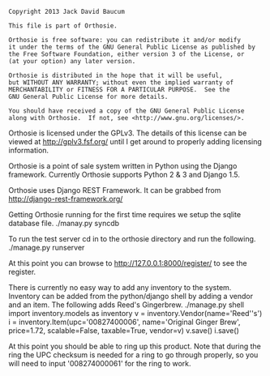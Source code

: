     Copyright 2013 Jack David Baucum

    This file is part of Orthosie.

    Orthosie is free software: you can redistribute it and/or modify
    it under the terms of the GNU General Public License as published by
    the Free Software Foundation, either version 3 of the License, or
    (at your option) any later version.

    Orthosie is distributed in the hope that it will be useful,
    but WITHOUT ANY WARRANTY; without even the implied warranty of
    MERCHANTABILITY or FITNESS FOR A PARTICULAR PURPOSE.  See the
    GNU General Public License for more details.

    You should have received a copy of the GNU General Public License
    along with Orthosie.  If not, see <http://www.gnu.org/licenses/>.

Orthosie is licensed under the GPLv3. The details of this license can be viewed at http://gplv3.fsf.org/ until I get around to properly adding licensing information.

Orthosie is a point of sale system written in Python using the Django framework.
Currently Orthosie supports Python 2 & 3 and Django 1.5.

Orthosie uses Django REST Framework. It can be grabbed from http://django-rest-framework.org/

Getting Orthosie running for the first time requires we setup the sqlite database file.
./manay.py syncdb

To run the test server cd in to the orthosie directory and run the following.
./manage.py runserver

At this point you can browse to http://127.0.0.1:8000/register/ to see the register.

There is currently no easy way to add any inventory to the system. Inventory can be added from the python/django shell by adding a vendor and an item. The following adds Reed's Gingerbrew.
./manage.py shell
import inventory.models as inventory
v = inventory.Vendor(name='Reed''s')
i = inventory.Item(upc='00827400006', name='Original Ginger Brew', price=1.72, scalable=False, taxable=True, vendor=v)
v.save()
i.save()

At this point you should be able to ring up this product. Note that during the ring the UPC checksum is needed for a ring to go through properly, so you will need to input '008274000061' for the ring to work.
